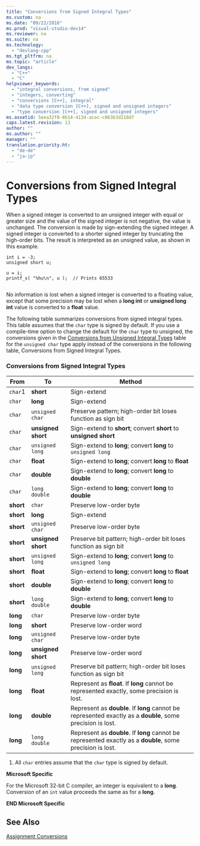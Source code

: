 ```yaml
---
title: "Conversions from Signed Integral Types"
ms.custom: na
ms.date: "09/22/2016"
ms.prod: "visual-studio-dev14"
ms.reviewer: na
ms.suite: na
ms.technology: 
  - "devlang-cpp"
ms.tgt_pltfrm: na
ms.topic: "article"
dev_langs: 
  - "C++"
  - "C"
helpviewer_keywords: 
  - "integral conversions, from signed"
  - "integers, converting"
  - "conversions [C++], integral"
  - "data type conversion [C++], signed and unsigned integers"
  - "type conversion [C++], signed and unsigned integers"
ms.assetid: 5eea32f8-8b14-413d-acac-c063b3d118d7
caps.latest.revision: 13
author: ""
ms.author: ""
manager: ""
translation.priority.ht: 
  - "de-de"
  - "ja-jp"
---
```

# Conversions from Signed Integral Types
When a signed integer is converted to an unsigned integer with equal or greater size and the value of the signed integer is not negative, the value is unchanged. The conversion is made by sign-extending the signed integer. A signed integer is converted to a shorter signed integer by truncating the high-order bits. The result is interpreted as an unsigned value, as shown in this example.  
  
```  
int i = -3;  
unsigned short u;  
  
u = i;   
printf_s( "%hu\n", u );  // Prints 65533  
  
```  
  
 No information is lost when a signed integer is converted to a floating value, except that some precision may be lost when a **long int** or **unsigned long int** value is converted to a **float** value.  
  
 The following table summarizes conversions from signed integral types. This table assumes that the `char` type is signed by default. If you use a compile-time option to change the default for the `char` type to unsigned, the conversions given in the [Conversions from Unsigned Integral Types](../vs140/conversions-from-unsigned-integral-types.md) table for the `unsigned char` type apply instead of the conversions in the following table, Conversions from Signed Integral Types.  
  
### Conversions from Signed Integral Types  
  
|From|To|Method|  
|----------|--------|------------|  
|`char`1|**short**|Sign-extend|  
|`char`|**long**|Sign-extend|  
|`char`|`unsigned char`|Preserve pattern; high-order bit loses function as sign bit|  
|`char`|**unsigned short**|Sign-extend to **short**; convert **short** to **unsigned short**|  
|`char`|`unsigned long`|Sign-extend to **long**; convert **long** to `unsigned long`|  
|`char`|**float**|Sign-extend to **long**; convert **long** to **float**|  
|`char`|**double**|Sign-extend to **long**; convert **long** to **double**|  
|`char`|`long double`|Sign-extend to **long**; convert **long** to **double**|  
|**short**|`char`|Preserve low-order byte|  
|**short**|**long**|Sign-extend|  
|**short**|`unsigned char`|Preserve low-order byte|  
|**short**|**unsigned short**|Preserve bit pattern; high-order bit loses function as sign bit|  
|**short**|`unsigned long`|Sign-extend to **long**; convert **long** to `unsigned long`|  
|**short**|**float**|Sign-extend to **long**; convert **long** to **float**|  
|**short**|**double**|Sign-extend to **long**; convert **long** to **double**|  
|**short**|`long double`|Sign-extend to **long**; convert **long** to **double**|  
|**long**|`char`|Preserve low-order byte|  
|**long**|**short**|Preserve low-order word|  
|**long**|`unsigned char`|Preserve low-order byte|  
|**long**|**unsigned short**|Preserve low-order word|  
|**long**|`unsigned long`|Preserve bit pattern; high-order bit loses function as sign bit|  
|**long**|**float**|Represent as **float**. If **long** cannot be represented exactly, some precision is lost.|  
|**long**|**double**|Represent as **double**. If **long** cannot be represented exactly as a **double**, some precision is lost.|  
|**long**|`long double`|Represent as **double**. If **long** cannot be represented exactly as a **double**, some precision is lost.|  
  
 1. All `char` entries assume that the `char` type is signed by default.  
  
 **Microsoft Specific**  
  
 For the Microsoft 32-bit C compiler, an integer is equivalent to a **long**. Conversion of an `int` value proceeds the same as for a **long**.  
  
 **END Microsoft Specific**  
  
## See Also  
 [Assignment Conversions](../vs140/assignment-conversions.md)